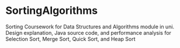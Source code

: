 # SortingAlgorithms
Sorting Coursework for Data Structures and Algorithms module in uni. Design explanation, Java source code, and performance analysis for Selection Sort, Merge Sort, Quick Sort, and Heap Sort